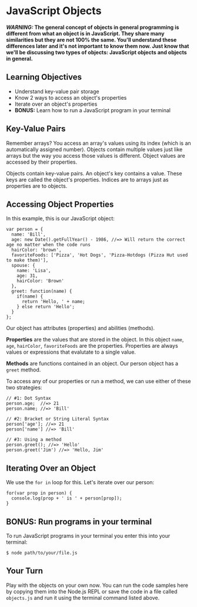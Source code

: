 # JavaScript Objects

__*WARNING:* The general concept of objects in general programming is different from what an object is in JavaScript. They share many similarities but they are not 100% the same. You'll understand these differences later and it's not important to know them now. Just know that we'll be discussing two types of objects: JavaScript objects and objects in general.__

## Learning Objectives

- Understand key-value pair storage
- Know 2 ways to access an object's properties
- Iterate over an object's properties
- __BONUS:__ Learn how to run a JavaScript program in your terminal

## Key-Value Pairs

Remember arrays? You access an array's values using its index (which is an automatically assigned number). Objects contain multiple values just like arrays but the way you access those values is different. Object values are accessed by their properties.

Objects contain key-value pairs. An object's key contains a value. These keys are called the object's properties. Indices are to arrays just as properties are to objects.

## Accessing Object Properties

In this example, this is our JavaScript object:

```
var person = {
  name: 'Bill',
  age: new Date().getFullYear() - 1986, //=> Will return the correct age no matter when the code runs
  hairColor: 'brown',
  favoriteFoods: ['Pizza', 'Hot Dogs', 'Pizza-Hotdogs (Pizza Hut used to make them)'],
  spouse: {
    name: 'Lisa',
    age: 31,
    hairColor: 'Brown'
  },
  greet: function(name) {
    if(name) {
      return 'Hello, ' + name;
    } else return 'Hello';
  }
};
```

Our object has attributes (properties) and abilities (methods).

__Properties__ are the values that are stored in the object. In this object `name`, `age`, `hairColor`, `favoriteFoods` are the properties. Properties are always values or expressions that evalutate to a single value.

__Methods__ are functions contained in an object. Our person object has a `greet` method.

To access any of our properties or run a method, we can use either of these two strategies:

```
// #1: Dot Syntax
person.age;  //=> 21
person.name; //=> 'Bill'

// #2: Bracket or String Literal Syntax
person['age']; //=> 21
person['name'] //=> 'Bill'

// #3: Using a method
person.greet(); //=> 'Hello'
person.greet('Jim') //=> 'Hello, Jim'
```

## Iterating Over an Object

We use the `for in` loop for this. Let's iterate over our person:

```
for(var prop in person) {
  console.log(prop + ' is ' + person[prop]);
}
```

## BONUS: Run programs in your terminal

To run JavaScript programs in your terminal you enter this into your terminal:

```
$ node path/to/your/file.js
```

## Your Turn

Play with the objects on your own now. You can run the code samples here by copying them into the Node.js REPL or save the code in a file called `objects.js` and run it using the terminal command listed above.